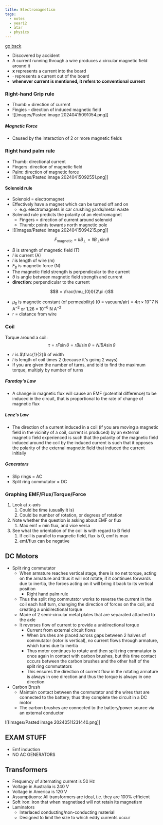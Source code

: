 ```yaml
---
title: Electromagnetism
tags:
  - notes
  - year12
  - atar
  - physics
---
```


[go back](12Subjects/12Physics.md)

- Discovered by accident
- A current running through a wire produces a circular magnetic field around it
- **x** represents a current into the board
- **·** represents a current out of the board
- **whenever current is mentioned, it refers to conventional current**

### Right-hand Grip rule
- Thumb = direction of current
- Fingies - direction of induced magnetic field
- ![[images/Pasted image 20240415091054.png]]

##### Magnetic Force
- Caused by the interaction of 2 or more magnetic fields

### Right hand palm rule
- Thumb: directional current
- Fingers: direction of magnetic field
- Palm: direction of magnetic force
- ![[images/Pasted image 20240415092551.png]]


#### Solenoid rule
- Solenoid = electromagnet
- Effectively have a magnet which can be turned off and on
	- e.g. electromagnets in car crushing yards/metal waste
- Solenoid rule predicts the polarity of an electromagnet
	- Fingers = direction of current around solenoid
	- Thumb: points towards north magnetic pole
- ![[images/Pasted image 20240415094215.png]]


$$F_{{\text{magnetic}}} = Il B_{\perp}=IlB_{\perp} \sin \theta$$

- $B$ is strength of magnetic field (T)
- $I$ is current (A)
- $l$ is length of wire (m)
- $F_{b}$ is magnetic force (N)
- The magnetic field strength is perpendicular to the current
- $\theta$ is angle between magnetic field strength and current
- **direction**: perpendicular to the current


$$B = \frac{\mu_{0}I}{2\pi r}$$

- $\mu_{0}$ is magnetic constant (of permeability) (0 = vacuum/air) = $4 \pi \times 10^-7 \text{ N A}^{-2} \text{ or } 1.26 \times 10^{-6} \text{ N A}^{-2}$
- r = distance from wire

### Coil

Torque around a coil: $$\tau = rF \sin \theta = rBIl \sin \theta = NIBA \sin \theta$$
- $r$ is $\frac{1}{2}$ of width
- $l$ is length of coil times 2 (because it's going 2 ways)
- If you are given the number of turns, and told to find the maximum torque, multiply by number of turns

##### Faraday's Law
- A change in magnetic flux will cause an EMF (potential difference) to be induced in the circuit, that is proportional to the rate of change of magnetic flux

##### Lenz's Law
- The direction of a current induced in a coil (if you are moving a magnetic field in the vicinity of a coil, current is produced) by an external magnetic field experienced is such that the polarity of the magnetic field induced around the coil by the induced current is such that it opposes the polarity of the external magnetic field that induced the current initially

##### Generators 
- Slip rings = AC
- Split ring commutator = DC

### Graphing EMF/Flux/Torque/Force
1. Look at x-axis
	1. Could be time (usually it is)
	2. Could be number of rotation, or degrees of rotation
2. Note whether the question is asking about EMF or flux
	1. Max emf = min flux, and vice versa
3. See what the orientation of the coil is with regard to B field
	1. If coil is parallel to magnetic field, flux is 0, emf is max
	2. emf/flux can be negative

## DC Motors
- Split ring commutator
	- When armature reaches vertical stage, there is no net torque, acting on the armature and thus it will not rotate; if it continues forwards due to inertia, the forces acting on it will bring it back to its vertical position
		- Right hand palm rule
	- Thus the split ring commutator works to reverse the current in the coil each half turn, changing the direction of forces on the coil, and creating a unidirectional torque
	- Made of 2 semi-circular metal plates that are separated attached to the axle
	- It reverses flow of current to provide a unidirectional torque
		- Current from external circuit flows
		- When brushes are placed across gaps between 2 halves of commutator (rotor is vertical), no current flows through armature, which turns due to inertia
		- Thus motor continues to rotate and then split ring commutator is once again in contact with carbon brushes, but this time contact occurs between the carbon brushes and the other half of the split ring commutators
		- This ensures the direction of current flow in the rotating armature is always in one direction and thus the torque is always in one direction
- Carbon Brush
	- Maintain contact between the commutator and the wires that are connected to the battery; thus they complete the circuit in a DC motor
	- The carbon brushes are connected to the battery/power source via an external conductor

![[images/Pasted image 20240511231440.png]]

## EXAM STUFF
- Emf induction
- NO AC GENERATORS

## Transformers
- Frequency of alternating current is 50 Hz
- Voltage in Australia is 240 V
- Voltage in America is 120 V
- Assumptiuons: All transformers are ideal, i.e. they are 100% efficient
- Soft iron: iron that when magnetised will not retain its magnetism
- Laminators
	- Interlaced conducting/non-conducting material
	- Designed to limit the size to which eddy currents occur